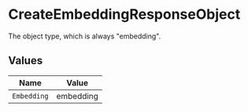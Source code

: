 # CreateEmbeddingResponseObject

The object type, which is always "embedding".


## Values

| Name        | Value       |
| ----------- | ----------- |
| `Embedding` | embedding   |